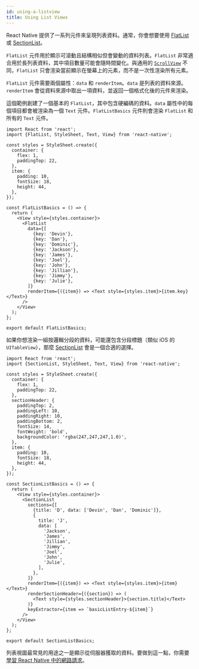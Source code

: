 ```yaml
---
id: using-a-listview
title: Using List Views
---
```


React Native 提供了一系列元件來呈現列表資料。通常，你會想要使用 [FlatList](flatlist.md) 或 [SectionList](sectionlist.md)。

`FlatList` 元件用於顯示可滾動且結構相似但會變動的資料列表。`FlatList` 非常適合用於長列表資料，其中項目數量可能會隨時間變化。與通用的 [`ScrollView`](using-a-scrollview.md) 不同，`FlatList` 只會渲染當前顯示在螢幕上的元素，而不是一次性渲染所有元素。

`FlatList` 元件需要兩個屬性：`data` 和 `renderItem`。`data` 是列表的資料來源。`renderItem` 會從資料來源中取出一項資料，並返回一個格式化後的元件來渲染。

這個範例創建了一個基本的 `FlatList`，其中包含硬編碼的資料。`data` 屬性中的每個項目都會被渲染為一個 `Text` 元件。`FlatListBasics` 元件則會渲染 `FlatList` 和所有的 `Text` 元件。

```SnackPlayer name=FlatList%20Basics
import React from 'react';
import {FlatList, StyleSheet, Text, View} from 'react-native';

const styles = StyleSheet.create({
  container: {
    flex: 1,
    paddingTop: 22,
  },
  item: {
    padding: 10,
    fontSize: 18,
    height: 44,
  },
});

const FlatListBasics = () => {
  return (
    <View style={styles.container}>
      <FlatList
        data={[
          {key: 'Devin'},
          {key: 'Dan'},
          {key: 'Dominic'},
          {key: 'Jackson'},
          {key: 'James'},
          {key: 'Joel'},
          {key: 'John'},
          {key: 'Jillian'},
          {key: 'Jimmy'},
          {key: 'Julie'},
        ]}
        renderItem={({item}) => <Text style={styles.item}>{item.key}</Text>}
      />
    </View>
  );
};

export default FlatListBasics;
```

如果你想渲染一組按邏輯分段的資料，可能還包含分段標題（類似 iOS 的 `UITableView`），那麼 [SectionList](sectionlist.md) 會是一個合適的選擇。

```SnackPlayer name=SectionList%20Basics
import React from 'react';
import {SectionList, StyleSheet, Text, View} from 'react-native';

const styles = StyleSheet.create({
  container: {
    flex: 1,
    paddingTop: 22,
  },
  sectionHeader: {
    paddingTop: 2,
    paddingLeft: 10,
    paddingRight: 10,
    paddingBottom: 2,
    fontSize: 14,
    fontWeight: 'bold',
    backgroundColor: 'rgba(247,247,247,1.0)',
  },
  item: {
    padding: 10,
    fontSize: 18,
    height: 44,
  },
});

const SectionListBasics = () => {
  return (
    <View style={styles.container}>
      <SectionList
        sections={[
          {title: 'D', data: ['Devin', 'Dan', 'Dominic']},
          {
            title: 'J',
            data: [
              'Jackson',
              'James',
              'Jillian',
              'Jimmy',
              'Joel',
              'John',
              'Julie',
            ],
          },
        ]}
        renderItem={({item}) => <Text style={styles.item}>{item}</Text>}
        renderSectionHeader={({section}) => (
          <Text style={styles.sectionHeader}>{section.title}</Text>
        )}
        keyExtractor={item => `basicListEntry-${item}`}
      />
    </View>
  );
};

export default SectionListBasics;
```

列表視圖最常見的用途之一是顯示從伺服器獲取的資料。要做到這一點，你需要 [學習 React Native 中的網路請求](network.md)。
